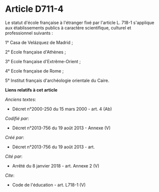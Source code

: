 # Article D711-4

Le statut d'école française à l'étranger fixé par l'article L. 718-1 s'applique aux établissements publics à caractère
scientifique, culturel et professionnel suivants : 

1° Casa de Velázquez de Madrid ; 

2° Ecole française d'Athènes ; 

3° Ecole française d'Extrême-Orient ; 

4° Ecole française de Rome ; 

5° Institut français d'archéologie orientale du Caire.

**Liens relatifs à cet article**

_Anciens textes_:

  - Décret n°2000-250 du 15 mars 2000 - art. 4 (Ab)

_Codifié par_:

  - Décret n°2013-756 du 19 août 2013 -  Annexe (V)

_Créé par_:

  - Décret n°2013-756 du 19 août 2013 - art.

_Cité par_:

  - Arrêté du 8 janvier 2018 - art. Annexe 2 (V)

_Cite_:

  - Code de l'éducation - art. L718-1 (V)
